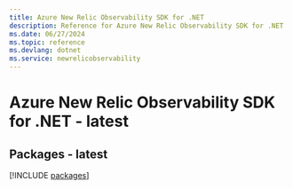 ```yaml
---
title: Azure New Relic Observability SDK for .NET
description: Reference for Azure New Relic Observability SDK for .NET
ms.date: 06/27/2024
ms.topic: reference
ms.devlang: dotnet
ms.service: newrelicobservability
---
```

# Azure New Relic Observability SDK for .NET - latest
## Packages - latest
[!INCLUDE [packages](new-relic-observability-index.md)]